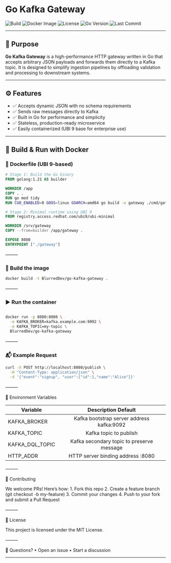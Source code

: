 # Go Kafka Gateway

![Build](https://img.shields.io/github/actions/workflow/status/BlurredDev/go-kafka-gateway/ci.yml?branch=main)
![Docker Image](https://img.shields.io/docker/pulls/BlurredDev/go-kafka-gateway)
![License](https://img.shields.io/github/license/BlurredDev/go-kafka-gateway)
![Go Version](https://img.shields.io/github/go-mod/go-version/BlurredDev/go-kafka-gateway)
![Last Commit](https://img.shields.io/github/last-commit/BlurredDev/go-kafka-gateway)

---

## 🚀 Purpose

**Go Kafka Gateway** is a high-performance HTTP gateway written in Go that accepts arbitrary JSON payloads and forwards them directly to a Kafka topic. It is designed to simplify ingestion pipelines by offloading validation and processing to downstream systems.

---

## ⚙️ Features

- ✅ Accepts dynamic JSON with no schema requirements  
- ✅ Sends raw messages directly to Kafka  
- ✅ Built in Go for performance and simplicity  
- ✅ Stateless, production-ready microservice  
- ✅ Easily containerized (UBI 9 base for enterprise use)  

---

## 🐳 Build & Run with Docker


### 🧰 Dockerfile (UBI 9-based)
```dockerfile
# Stage 1: Build the Go binary
FROM golang:1.21 AS builder

WORKDIR /app
COPY . .
RUN go mod tidy
RUN CGO_ENABLED=0 GOOS=linux GOARCH=amd64 go build -o gateway ./cmd/gateway

# Stage 2: Minimal runtime using UBI 9
FROM registry.access.redhat.com/ubi9/ubi-minimal

WORKDIR /srv/gateway
COPY --from=builder /app/gateway .

EXPOSE 8080
ENTRYPOINT ["./gateway"]
```
⸻

###  🔨 Build the image

```bash
docker build -t BlurredDev/go-kafka-gateway .
```
⸻
### ▶️ Run the container
```bash

docker run -p 8080:8080 \
  -e KAFKA_BROKER=kafka.example.com:9092 \
  -e KAFKA_TOPIC=my-topic \
  BlurredDev/go-kafka-gateway
```

⸻

### 📬 Example Request
```bash
curl -X POST http://localhost:8080/publish \
  -H "Content-Type: application/json" \
  -d '{"event":"signup", "user":{"id":1,"name":"Alice"}}'
```

⸻

🔧 Environment Variables

|Variable	|Description	Default|
| ------------- |:-------------:|
|KAFKA_BROKER|	Kafka bootstrap server address	kafka:9092|
|KAFKA_TOPIC|	Kafka topic to publish 
|KAFKA_DQL_TOPIC |Kafka secondary topic to preserve message 
|HTTP_ADDR	|HTTP server binding address	:8080


⸻

👥 Contributing

We welcome PRs! Here’s how:
	1.	Fork this repo
	2.	Create a feature branch (git checkout -b my-feature)
	3.	Commit your changes
	4.	Push to your fork and submit a Pull Request

⸻

📄 License

This project is licensed under the MIT License.

⸻

💬 Questions?
	•	Open an issue
	•	Start a discussion

----
